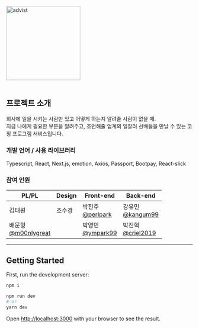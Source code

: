 <img src="public/logo.png" width="200px" alt="advist">
<br/>
<br/>

## 프로젝트 소개
회사에 일을 시키는 사람만 있고 어떻게 하는지 알려줄 사람이 없을 때.  
지금 나에게 필요한 부분을 알려주고, 조언해줄 업계의 일잘러 선배들을 만날 수 있는 코칭 프로그램 서비스입니다.

### 개발 언어 / 사용 라이브러리
Typescript, React, Next.js, emotion, Axios, Passport, Bootpay, React-slick

### 참여 인원
<table>
  <thead>
    <tr>
      <th>PL/PL</th>
      <th>Design</th>
      <th>Front-end</th>
      <th>Back-end</th>
    </tr>
  </thead>
  <tbody>
    <tr>
      <td>김태원</td>
      <td>조수경</td>
      <td>박진주<br/><a href="https://github.com/perlpark" target="_blank">@perlpark</a></td>
      <td>강유민<br/><a href="https://github.com/kangum99" target="_blank">@kangum99</a></td>
    </tr>
    <tr>
      <td>배문형<br/><a href="https://github.com/m00nlygreat" target="_blank">@m00nlygreat</a></td>
      <td></td>
      <td>박영민<br/><a href="https://github.com/ympark99" target="_blank">@ympark99</a></td>
      <td>박진혁<br/><a href="https://github.com/criel2019" target="_blank">@criel2019</a></td>
    </tr>
  </tbody>
</table>

___
## Getting Started

First, run the development server:

```bash
npm i
```

```bash
npm run dev
# or
yarn dev
```

Open [http://localhost:3000](http://localhost:3000) with your browser to see the result.